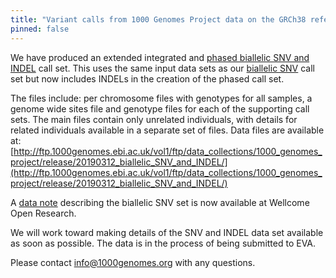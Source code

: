 ```yaml
---
title: "Variant calls from 1000 Genomes Project data on the GRCh38 reference assembly - updates"
pinned: false
---
```


We have produced an extended integrated and [phased biallelic SNV and INDEL](http://ftp.1000genomes.ebi.ac.uk/vol1/ftp/data_collections/1000_genomes_project/release/20190312_biallelic_SNV_and_INDEL/) call set. This uses the same input data sets as our [biallelic SNV](http://ftp.1000genomes.ebi.ac.uk/vol1/ftp/data_collections/1000_genomes_project/release/20181203_biallelic_SNV/) call set but now includes INDELs in the creation of the phased call set.

The files include: per chromosome files with genotypes for all samples, a genome wide sites file and genotype files for each of the supporting call sets. The main files contain only unrelated individuals, with details for related individuals available in a separate set of files.
Data files are available at: [http://ftp.1000genomes.ebi.ac.uk/vol1/ftp/data_collections/1000_genomes_project/release/20190312_biallelic_SNV_and_INDEL/](http://ftp.1000genomes.ebi.ac.uk/vol1/ftp/data_collections/1000_genomes_project/release/20190312_biallelic_SNV_and_INDEL/)

A [data note](https://wellcomeopenresearch.org/articles/4-50/) describing the biallelic SNV set is now available at Wellcome Open Research.

We will work toward making details of the SNV and INDEL data set available as soon as possible. The data is in the process of being submitted to EVA. 

Please contact info@1000genomes.org with any questions.
